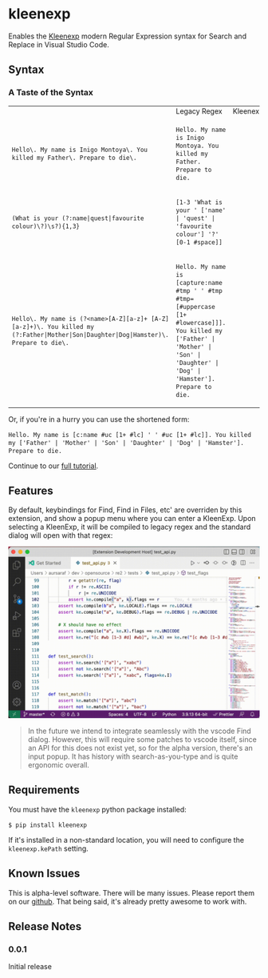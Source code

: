 # kleenexp

Enables the [Kleenexp](https://github.com/SonOfLilit/kleenexp) modern Regular Expression syntax for Search and Replace in Visual Studio Code.

## Syntax

### A Taste of the Syntax

<table>
<th>
<td width="50%"> Legacy Regex </td> <td width="50%"> Kleenexp </td>
</th>
<tr>
<td>

```
Hello\. My name is Inigo Montoya\. You killed my Father\. Prepare to die\.
```

</td>
<td>

```
Hello. My name is Inigo Montoya. You killed my Father. Prepare to die.
```

</td>
</tr>
<tr>
<td>

```
(What is your (?:name|quest|favourite colour)\?)\s?){1,3}
```

</td>
<td>

```
[1-3 'What is your ' ['name' | 'quest' | 'favourite colour'] '?' [0-1 #space]]
```

</td>
</tr>
<tr>
<td>

```
Hello\. My name is (?<name>[A-Z][a-z]+ [A-Z][a-z]+)\. You killed my (?:Father|Mother|Son|Daughter|Dog|Hamster)\. Prepare to die\.
```

</td>
<td>

```
Hello. My name is [capture:name #tmp ' ' #tmp #tmp=[#uppercase [1+ #lowercase]]]. You killed my ['Father' | 'Mother' | 'Son' | 'Daughter' | 'Dog' | 'Hamster']. Prepare to die.
```

</td>
</tr>
</table>

Or, if you're in a hurry you can use the shortened form:

```
Hello. My name is [c:name #uc [1+ #lc] ' ' #uc [1+ #lc]]. You killed my ['Father' | 'Mother' | 'Son' | 'Daughter' | 'Dog' | 'Hamster']. Prepare to die.
```

Continue to our [full tutorial](https://github.com/SonOfLilit/kleenexp#tutorial).

## Features

By default, keybindings for Find, Find in Files, etc' are overriden by this extension, and show a popup menu where you can enter a KleenExp. Upon selecting a KleenExp, it will be compiled to legacy regex and the standard dialog will open with that regex:

![Demo](/vscode/kleenexp/kleenexp.gif)

> In the future we intend to integrate seamlessly with the vscode Find dialog. However, this will require some patches to vscode itself, since an API for this does not exist yet, so for the alpha version, there's an input popup. It has history with search-as-you-type and is quite ergonomic overall.

## Requirements

You must have the `kleenexp` python package installed:

```
$ pip install kleenexp
```

If it's installed in a non-standard location, you will need to configure the `kleenexp.kePath` setting.

## Known Issues

This is alpha-level software. There will be many issues. Please report them on our [github](https://github.com/SonOfLilit/kleenexp). That being said, it's already pretty awesome to work with.

## Release Notes

### 0.0.1

Initial release
